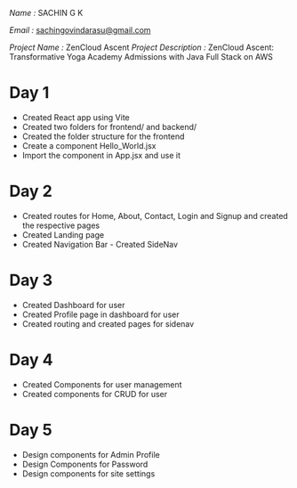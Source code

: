 *Name :* SACHIN G K

*Email :* sachingovindarasu@gmail.com

*Project Name :* ZenCloud Ascent
*Project Description :* ZenCloud Ascent: Transformative Yoga Academy Admissions with Java Full Stack on AWS

# Day 1

- Created React app using Vite
- Created two folders for frontend/ and backend/
- Created the folder structure for the frontend
- Create a component Hello_World.jsx
- Import the component in App.jsx and use it

# Day 2

- Created routes for Home, About, Contact, Login and Signup and created the respective pages
- Created Landing page
- Created Navigation Bar
- Created SideNav

# Day 3

- Created Dashboard for user
- Created Profile page in dashboard for user
- Created routing and created pages for sidenav

# Day 4

- Created Components for user management
- Created components for CRUD for user

# Day 5

- Design components for Admin Profile
- Design Components for Password
- Design components for site settings